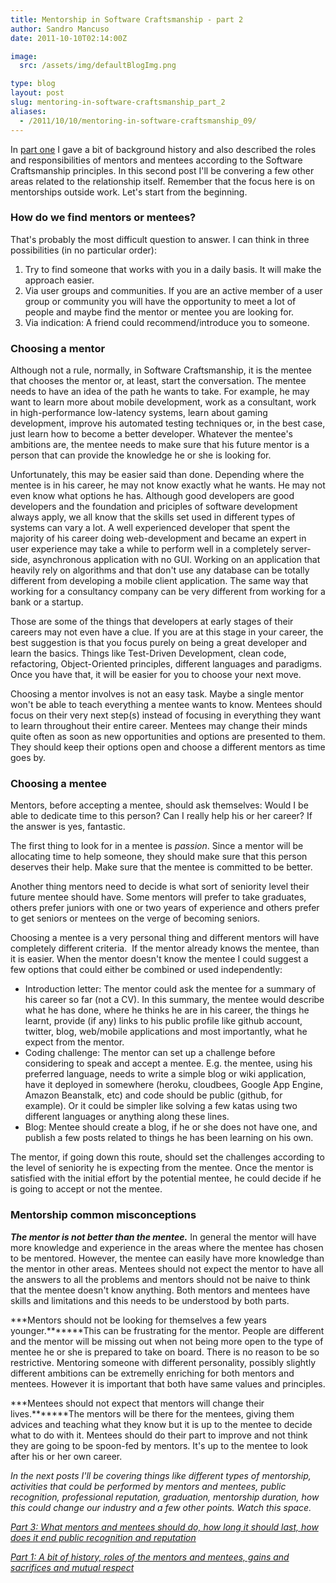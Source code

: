```yaml
---
title: Mentorship in Software Craftsmanship - part 2
author: Sandro Mancuso
date: 2011-10-10T02:14:00Z

image:
  src: /assets/img/defaultBlogImg.png

type: blog
layout: post
slug: mentoring-in-software-craftsmanship_part_2
aliases: 
  - /2011/10/10/mentoring-in-software-craftsmanship_09/
---
```


In [part one](/2011/10/05/mentoring-in-software-craftsmanship/) I
gave a bit of background history and also described the roles and
responsibilities of mentors and mentees according to the Software
Craftsmanship principles. In this second post I'll be convering a few
other areas related to the relationship itself. Remember that the focus
here is on mentorships outside work. Let's start from the beginning.

### How do we find mentors or mentees?

That's probably the most difficult question to answer. I can think in
three possibilities (in no particular order):


1.  Try to find someone that works with you in a daily basis. It will
    make the approach easier.
2.  Via user groups and communities. If you are an active member of a
    user group or community you will have the opportunity to meet a lot
    of people and maybe find the mentor or mentee you are looking for.
3.  Via indication: A friend could recommend/introduce you to someone. 


### Choosing a mentor


Although not a rule, normally, in Software Craftsmanship, it is the
mentee that chooses the mentor or, at least, start the conversation. The
mentee needs to have an idea of the path he wants to take. For example,
he may want to learn more about mobile development, work as a
consultant, work in high-performance low-latency systems, learn about
gaming development, improve his automated testing techniques or, in the
best case, just learn how to become a better developer. Whatever the
mentee's ambitions are, the mentee needs to make sure that his future
mentor is a person that can provide the knowledge he or she is looking
for.



Unfortunately, this may be easier said than done. Depending where the
mentee is in his career, he may not know exactly what he wants. He may
not even know what options he has. Although good developers are good
developers and the foundation and priciples of software development
always apply, we all know that the skills set used in different types of
systems can vary a lot. A well experienced developer that spent the
majority of his career doing web-development and became an expert in
user experience may take a while to perform well in a completely
server-side, asynchronous application with no GUI. Working on an
application that heavily rely on algorithms and that don't use any
database can be totally different from developing a mobile client
application. The same way that working for a consultancy company can be
very different from working for a bank or a startup.


Those are some of the things that developers at early stages of their
careers may not even have a clue. If you are at this stage in your
career, the best suggestion is that you focus purely on being a great
developer and learn the basics. Things like Test-Driven Development,
clean code, refactoring, Object-Oriented principles, different languages
and paradigms. Once you have that, it will be easier for you to choose
your next move.


Choosing a mentor involves is not an easy task. Maybe a single mentor
won't be able to teach everything a mentee wants to know. Mentees should
focus on their very next step(s) instead of focusing in everything they
want to learn throughout their entire career. Mentees may change their
minds quite often as soon as new opportunities and options are presented
to them. They should keep their options open and choose a different
mentors as time goes by.  

### Choosing a mentee


Mentors, before accepting a mentee, should ask themselves: Would I be
able to dedicate time to this person? Can I really help his or her
career? If the answer is yes, fantastic.


The first thing to look for in a mentee is *passion*. Since a mentor
will be allocating time to help someone, they should make sure that this
person deserves their help. Make sure that the mentee is committed to be
better.


Another thing mentors need to decide is what sort of seniority level
their future mentee should have. Some mentors will prefer to take
graduates, others prefer juniors with one or two years of experience and
others prefer to get seniors or mentees on the verge of becoming
seniors.


Choosing a mentee is a very personal thing and different mentors will
have completely different criteria.  If the mentor already knows the
mentee, than it is easier. When the mentor doesn't know the mentee I
could suggest a few options that could either be combined or used
independently:


-   Introduction letter: The mentor could ask the mentee for a summary
    of his career so far (not a CV). In this summary, the mentee would
    describe what he has done, where he thinks he are in his career, the
    things he learnt, provide (if any) links to his public profile like
    github account, twitter, blog, web/mobile applications and most
    importantly, what he expect from the mentor.
-   Coding challenge: The mentor can set up a challenge before
    considering to speak and accept a mentee. E.g. the mentee, using his
    preferred language, needs to write a simple blog or wiki
    application, have it deployed in somewhere (heroku, cloudbees,
    Google App Engine, Amazon Beanstalk, etc) and code should be public
    (github, for example). Or it could be simpler like solving a few
    katas using two different languages or anything along these lines.
-   Blog: Mentee should create a blog, if he or she does not have one,
    and publish a few posts related to things he has been learning on
    his own. 


The mentor, if going down this route, should set the challenges
according to the level of seniority he is expecting from the
mentee. Once the mentor is satisfied with the initial effort by the
potential mentee, he could decide if he is going to accept or not the
mentee.


### Mentorship common misconceptions


***The mentor is not better than the mentee.*** In general the mentor
will have more knowledge and experience in the areas where the mentee
has chosen to be mentored. However, the mentee can easily have more
knowledge than the mentor in other areas. Mentees should not expect the
mentor to have all the answers to all the problems and mentors should
not be naive to think that the mentee doesn't know anything. Both
mentors and mentees have skills and limitations and this needs to be
understood by both parts.



***Mentors should not be looking for themselves a few years
younger.*******This can be frustrating for the mentor. People are
different and the mentor will be missing out when not being more open to
the type of mentee he or she is prepared to take on board. There is no
reason to be so restrictive. Mentoring someone with different
personality, possibly slightly different ambitions can be extremelly
enriching for both mentors and mentees. However it is important that
both have same values and principles.



***Mentees should not expect that mentors will change their
lives.*******The mentors will be there for the mentees, giving them
advices and teaching what they know but it is up to the mentee to decide
what to do with it. Mentees should do their part to improve and not
think they are going to be spoon-fed by mentors. It's up to the mentee
to look after his or her own career. 



*In the next posts I'll be covering things like different types of
mentorship, activities that could be performed by mentors and mentees,
public recognition, professional reputation, graduation, mentorship
duration, how this could change our industry and a few other points.
Watch this space.*


*[Part 3: What mentors and mentees should do, how long it should last,
how does it end public recognition and
reputation](/2011/10/28/mentorship-in-software-craftsmanship/)*

*[Part 1: A bit of history, roles of the mentors and mentees, gains and
sacrifices and mutual
respect](/2011/10/05/mentoring-in-software-craftsmanship/)*
